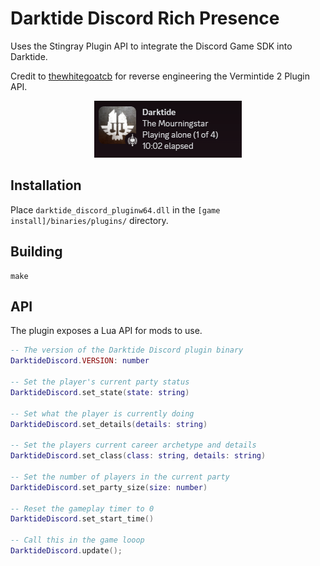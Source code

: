 # Darktide Discord Rich Presence

Uses the Stingray Plugin API to integrate the Discord Game SDK into Darktide.

Credit to [thewhitegoatcb](https://github.com/thewhitegoatcb/rawray) for reverse engineering the Vermintide 2 Plugin API.

<p align="center">
	<img src="./assets/Screenshot1.png"/>
</p>

## Installation

Place `darktide_discord_pluginw64.dll` in the `[game install]/binaries/plugins/` directory.

## Building

```
make
```

## API

The plugin exposes a Lua API for mods to use.

```lua
-- The version of the Darktide Discord plugin binary
DarktideDiscord.VERSION: number

-- Set the player's current party status
DarktideDiscord.set_state(state: string)

-- Set what the player is currently doing
DarktideDiscord.set_details(details: string)

-- Set the players current career archetype and details
DarktideDiscord.set_class(class: string, details: string)

-- Set the number of players in the current party
DarktideDiscord.set_party_size(size: number)

-- Reset the gameplay timer to 0
DarktideDiscord.set_start_time()

-- Call this in the game looop
DarktideDiscord.update();
```
